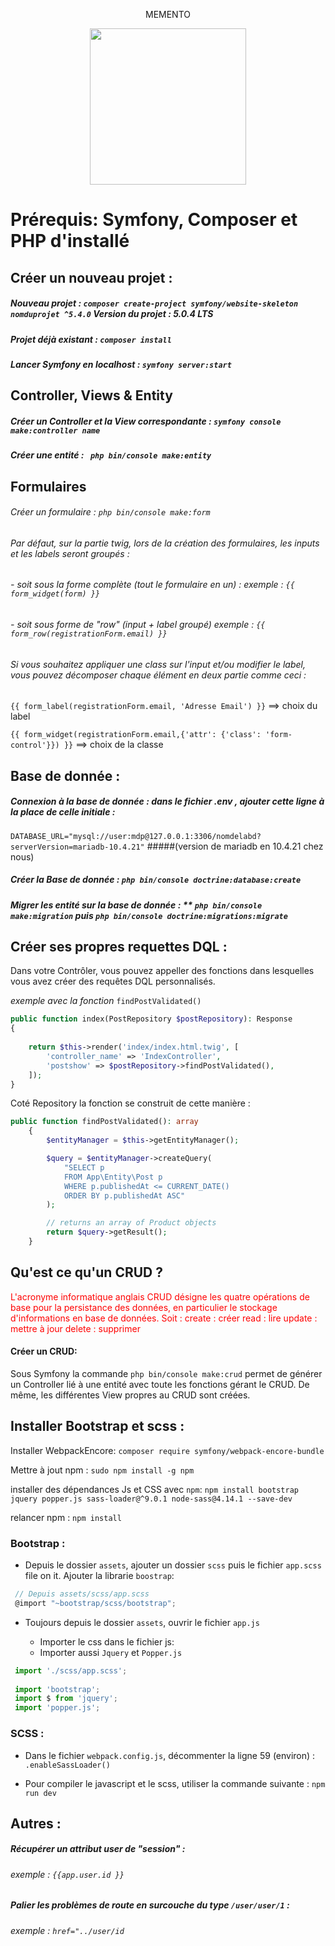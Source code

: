 



<p align="center"> MEMENTO</p>

<p align="center"><img src="https://executive-education.epitech.eu/wp-content/uploads/2021/03/symfony.png" width="250px"></p>



# Prérequis: Symfony, Composer et PHP d'installé 





## Créer un nouveau projet : 

##### Nouveau projet : ```composer create-project symfony/website-skeleton nomduprojet ^5.4.0``` Version du projet : 5.0.4 LTS



##### Projet déjà existant : ```composer install```



##### Lancer Symfony en localhost : ```symfony server:start```

## Controller, Views & Entity

##### Créer un Controller et la View correspondante :  ``symfony console make:controller name``



##### Créer une entité : ``` php bin/console make:entity``` 


## Formulaires 

###### Créer un formulaire :  ```php bin/console make:form```

###### Par défaut, sur la partie twig, lors de la création des formulaires, les inputs et les labels seront groupés :  

###### - soit sous la forme complète (tout le formulaire en un) : exemple : ```{{ form_widget(form) }}``` 

###### - soit sous forme de "row" (input + label groupé) exemple :  ```{{ form_row(registrationForm.email) }}```

###### Si vous souhaitez appliquer une class sur l'input et/ou modifier le label, vous pouvez décomposer chaque élément en deux partie comme ceci : 

 ```{{ form_label(registrationForm.email, 'Adresse Email') }}``` ==> choix du label 

  ```{{ form_widget(registrationForm.email,{'attr': {'class': 'form-control'}}) }}``` ==> choix de la classe

## Base de donnée : 

##### Connexion à la base de donnée :  dans le fichier .env , ajouter cette ligne à la place de celle initiale :
```DATABASE_URL="mysql://user:mdp@127.0.0.1:3306/nomdelabd?serverVersion=mariadb-10.4.21"``` 
#####(version de mariadb en 10.4.21 chez nous)


##### Créer la Base de donnée :   ```php bin/console doctrine:database:create   ```


##### Migrer les entité sur la base de donnée : ** ```php bin/console make:migration``` puis ```php bin/console doctrine:migrations:migrate```


## Créer ses propres requettes DQL :

Dans votre Contrôler, vous pouvez appeller des fonctions dans lesquelles vous avez créer des requêtes DQL personnalisés. 

*exemple avec la fonction* ```findPostValidated()```

```php
public function index(PostRepository $postRepository): Response
{
    
    return $this->render('index/index.html.twig', [
        'controller_name' => 'IndexController',
        'postshow' => $postRepository->findPostValidated(),
    ]);
}
```

Coté Repository la fonction se construit de cette manière : 

```php
public function findPostValidated(): array
    {
        $entityManager = $this->getEntityManager();

        $query = $entityManager->createQuery(
            "SELECT p
            FROM App\Entity\Post p 
            WHERE p.publishedAt <= CURRENT_DATE()
            ORDER BY p.publishedAt ASC"
        );

        // returns an array of Product objects
        return $query->getResult();
    }
```




##  Qu'est ce qu'un CRUD ? 

<span style='color:red'>L'acronyme informatique anglais CRUD désigne les quatre opérations de base pour la persistance des données, en particulier le stockage d'informations en base de données. Soit : create : créer read : lire update : mettre à jour delete : supprimer  </span>

#### Créer un CRUD: 

Sous Symfony la commande ```php bin/console make:crud``` permet de générer un Controller lié à une entité avec toute les fonctions gérant le CRUD. 	De même,  les différentes View propres au CRUD sont créées.



## Installer Bootstrap et scss :

Installer WebpackEncore: ```composer require symfony/webpack-encore-bundle```

Mettre à jout npm : ```sudo npm install -g npm```

installer des dépendances Js et CSS avec `npm`:  ```npm install bootstrap jquery popper.js sass-loader@^9.0.1 node-sass@4.14.1 --save-dev```

relancer npm : ```npm install```

	

### Bootstrap :

- Depuis le dossier `assets`, ajouter un dossier `scss` puis le fichier `app.scss` file on it.
  Ajouter la librarie `boostrap`: 

  
 
 
 ```javascript
  // Depuis assets/scss/app.scss 
  @import "~bootstrap/scss/bootstrap";
  ```

- Toujours depuis le dossier `assets`, ouvrir le fichier `app.js`

  - Importer le css dans le fichier js:
  - Importer aussi `Jquery` et `Popper.js`

 
 
 
 
 ```javascript
  import './scss/app.scss';
  
  import 'bootstrap';
  import $ from 'jquery';
  import 'popper.js';
  ```



### SCSS :

- Dans le fichier `webpack.config.js`, décommenter la ligne 59 (environ) : ```.enableSassLoader()```

- Pour compiler le javascript et le scss, utiliser la commande suivante : ```npm run dev```


## Autres : 

##### Récupérer un attribut user de "session" : 

###### exemple : ``{{app.user.id }}``

##### Palier les problèmes de route en surcouche du type ```/user/user/1``` :

###### exemple : ```href="../user/id```
  
